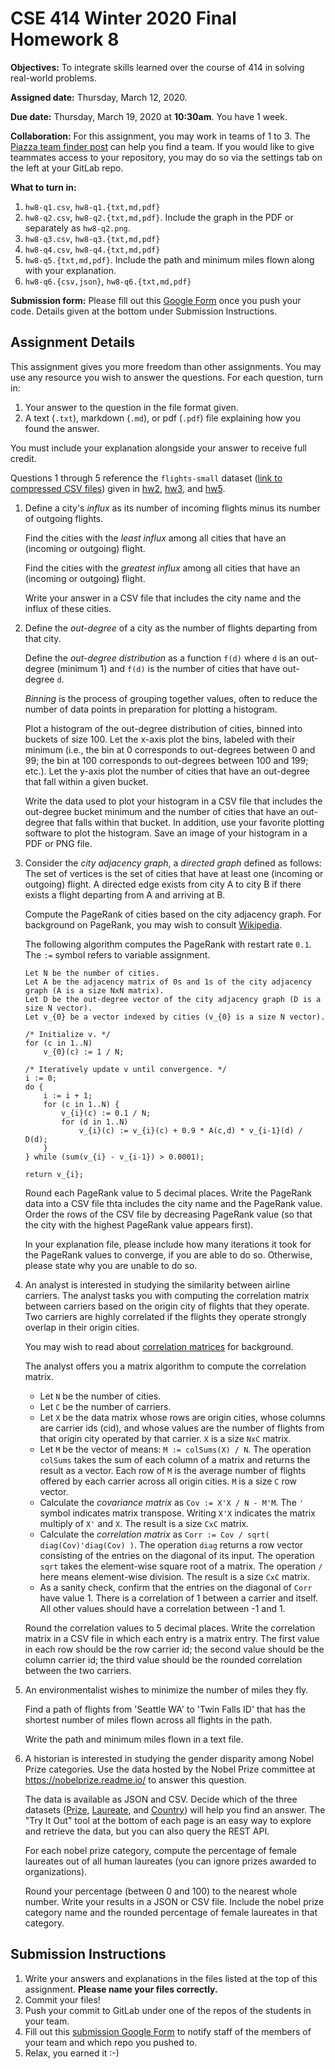 # CSE 414 Winter 2020 Final Homework 8

**Objectives:**  To integrate skills learned over the course of 414 in solving real-world problems.

**Assigned date:** Thursday, March 12, 2020.

**Due date:** Thursday, March 19, 2020 at **10:30am**. You have 1 week.

**Collaboration:** For this assignment, you may work in teams of 1 to 3. 
The [Piazza team finder post](https://piazza.com/class/k46r2oee1lb2vk?cid=6) can help you find a team.
If you would like to give teammates access to your repository, you may do so via the settings tab on the left at your GitLab repo.

**What to turn in:**

1. `hw8-q1.csv`, `hw8-q1.{txt,md,pdf}`
2. `hw8-q2.csv`, `hw8-q2.{txt,md,pdf}`. Include the graph in the PDF or separately as `hw8-q2.png`.
3. `hw8-q3.csv`, `hw8-q3.{txt,md,pdf}`
4. `hw8-q4.csv`, `hw8-q4.{txt,md,pdf}`
5. `hw8-q5.{txt,md,pdf}`. Include the path and minimum miles flown along with your explanation.
6. `hw8-q6.{csv,json}`, `hw8-q6.{txt,md,pdf}`

**Submission form:** Please fill out this [Google Form](https://forms.gle/6MuZ9hhRL4v8ZCD6A) once you push your code.
Details given at the bottom under Submission Instructions.


## Assignment Details

This assignment gives you more freedom than other assignments. 
You may use any resource you wish to answer the questions.
For each question, turn in:

1. Your answer to the question in the file format given.
2. A text (`.txt`), markdown (`.md`), or pdf (`.pdf`) file explaining how you found the answer.

You must include your explanation alongside your answer to receive full credit.

Questions 1 through 5 reference the `flights-small` dataset ([link to compressed CSV files](https://courses.cs.washington.edu/courses/cse414/20wi/flights-small-all.tar.gz)) given in [hw2](https://gitlab.cs.washington.edu/cse414-20wi/source/hw2), [hw3](https://gitlab.cs.washington.edu/cse414-20wi/source/hw3), and [hw5](https://gitlab.cs.washington.edu/cse414-20wi/source/hw5).


1. Define a city's *influx* as its number of incoming flights minus its number of outgoing flights.

    Find the cities with the *least influx* among all cities that have an (incoming or outgoing) flight.
    
    Find the cities with the *greatest influx* among all cities that have an (incoming or outgoing) flight.

    Write your answer in a CSV file that includes the city name and the influx of these cities.


2. Define the *out-degree* of a city as the number of flights departing from that city.

    Define the *out-degree distribution* as a function `f(d)`
    where `d` is an out-degree (minimum 1)
    and `f(d)` is the number of cities that have out-degree `d`.

    *Binning* is the process of grouping together values, often to reduce the number of data points in preparation for plotting a histogram. 

    Plot a histogram of the out-degree distribution of cities, binned into buckets of size 100.
    Let the x-axis plot the bins, labeled with their minimum
    (i.e., the bin at 0 corresponds to out-degrees between 0 and 99; the bin at 100 corresponds to out-degrees between 100 and 199; etc.).
    Let the y-axis plot the number of cities that have an out-degree that fall within a given bucket.

    Write the data used to plot your histogram in a CSV file that includes the out-degree bucket minimum and the number of cities that have an out-degree that falls within that bucket.
    In addition, use your favorite plotting software to plot the histogram. Save an image of your histogram in a PDF or PNG file.


3. Consider the *city adjacency graph*, a *directed graph* defined as follows:
The set of vertices is the set of cities that have at least one (incoming or outgoing) flight.
A directed edge exists from city A to city B if there exists a flight departing from A and arriving at B.

    Compute the PageRank of cities based on the city adjacency graph.
    For background on PageRank, you may wish to consult [Wikipedia](https://en.wikipedia.org/wiki/PageRank).

    The following algorithm computes the PageRank with restart rate `0.1`. 
    The `:=` symbol refers to variable assignment.

    ```
    Let N be the number of cities.
    Let A be the adjacency matrix of 0s and 1s of the city adjacency graph (A is a size NxN matrix).
    Let D be the out-degree vector of the city adjacency graph (D is a size N vector).
    Let v_{0} be a vector indexed by cities (v_{0} is a size N vector).
    
    /* Initialize v. */ 
    for (c in 1..N)
        v_{0}(c) := 1 / N;

    /* Iteratively update v until convergence. */
    i := 0;
    do {
        i := i + 1;
        for (c in 1..N) {
            v_{i}(c) := 0.1 / N;
            for (d in 1..N)
                v_{i}(c) := v_{i}(c) + 0.9 * A(c,d) * v_{i-1}(d) / D(d);
        }
    } while (sum(v_{i} - v_{i-1}) > 0.0001);

    return v_{i};
    ```

    Round each PageRank value to 5 decimal places.
    Write the PageRank data into a CSV file thta includes the city name and the PageRank value. Order the rows of the CSV file by decreasing PageRank value (so that the city with the highest PageRank value appears first).

    In your explanation file, please include how many iterations it took for the PageRank values to converge, if you are able to do so. Otherwise, please state why you are unable to do so.


4. An analyst is interested in studying the similarity between airline carriers. The analyst tasks you with computing the correlation matrix between carriers based on the origin city of flights that they operate. Two carriers are highly correlated if the flights they operate strongly overlap in their origin cities.

    You may wish to read about [correlation matrices](https://en.wikipedia.org/wiki/Correlation_and_dependence#Correlation_matrices) for background.

    The analyst offers you a matrix algorithm to compute the correlation matrix.

    * Let `N` be the number of cities.
    * Let `C` be the number of carriers.
    * Let `X` be the data matrix whose rows are origin cities, whose columns are carrier ids (cid), and whose values are the number of flights from that origin city operated by that carrier. 
    `X` is a size `NxC` matrix.
    * Let `M` be the vector of means: `M := colSums(X) / N`. 
    The operation `colSums` takes the sum of each column of a matrix and returns the result as a vector.
    Each row of `M` is the average number of flights offered by each carrier across all origin cities.
    `M` is a size `C` row vector.
    * Calculate the *covariance matrix* as `Cov := X'X / N - M'M`.
    The `'` symbol indicates matrix transpose. 
    Writing `X'X` indicates the matrix multiply of `X'` and `X`.
    The result is a size `CxC` matrix.
    * Calculate the *correlation matrix* as `Corr := Cov / sqrt( diag(Cov)'diag(Cov) )`.
    The operation `diag` returns a row vector consisting of the entries on the diagonal of its input.
    The operation `sqrt` takes the element-wise square root of a matrix.
    The operation `/` here means element-wise division.
    The result is a size `CxC` matrix.
    * As a sanity check, confirm that the entries on the diagonal of `Corr` have value 1. There is a correlation of 1 between a carrier and itself. All other values should have a correlation between -1 and 1.

    Round the correlation values to 5 decimal places.
    Write the correlation matrix in a CSV file in which each entry is a matrix entry. The first value in each row should be the row carrier id; the second value should be the column carrier id; the third value should be the rounded correlation between the two carriers.


5. An environmentalist wishes to minimize the number of miles they fly.

    Find a path of flights from 'Seattle WA' to 'Twin Falls ID' that has the shortest number of miles flown across all flights in the path.

    Write the path and minimum miles flown in a text file.


6. A historian is interested in studying the gender disparity among Nobel Prize categories. Use the data hosted by the Nobel Prize committee at <https://nobelprize.readme.io/> to answer this question.
    
    The data is available as JSON and CSV. Decide which of the three datasets ([Prize](https://nobelprize.readme.io/docs/prize), [Laureate](https://nobelprize.readme.io/docs/laureate), and [Country](https://nobelprize.readme.io/docs/country)) will help you find an answer. The "Try It Out" tool at the bottom of each page is an easy way to explore and retrieve the data, but you can also query the REST API.

    For each nobel prize category, compute the percentage of female laureates out of all human laureates (you can ignore prizes awarded to organizations).

    Round your percentage (between 0 and 100) to the nearest whole number.
    Write your results in a JSON or CSV file. Include the nobel prize category name and the rounded percentage of female laureates in that category.


## Submission Instructions

1. Write your answers and explanations in the files listed at the top of this assignment. **Please name your files correctly.**
2. Commit your files!
3. Push your commit to GitLab under one of the repos of the students in your team.
4. Fill out this [submission Google Form](https://forms.gle/6MuZ9hhRL4v8ZCD6A) to notify staff of the members of your team and which repo you pushed to.
5. Relax, you earned it :-)
